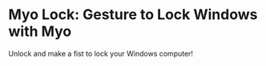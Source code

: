 # Myo Lock: Gesture to Lock Windows with Myo

Unlock and make a fist to lock your Windows computer!

